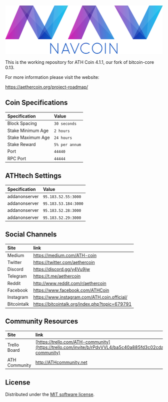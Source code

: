 ![aethercoin](./img/logo-extended.png)

This is the working repository for ATH Coin 4.1.1, our fork of bitcoin-core 0.13.

For more information please visit the website:

https://aethercoin.org/project-roadmap/

## Coin Specifications

| Specification | Value |
|:-----------|:-----------|
| Block Spacing | `30 seconds` |
| Stake Minimum Age | `2 hours` |
| Stake Maximum Age | `24 hours` |
| Stake Reward | `5% per annum` |
| Port | `44440` |
| RPC Port | `44444` |

## ATHtech Settings

| Specification | Value |
|:-----------|:-----------|
| addanonserver | `95.183.52.55:3000` |
| addanonserver | `95.183.53.184:3000` |
| addanonserver | `95.183.52.28:3000` |
| addanonserver | `95.183.52.29:3000` |

## Social Channels

| Site | link |
|:-----------|:-----------|
| Medium | https://medium.com/ATH-coin |
| Twitter | https://twitter.com/aethercoin |
| Discord | https://discord.gg/y4Vu9jw |
| Telegram | https://t.me/aethercoin |
| Reddit | http://www.reddit.com/r/aethercoin |
| Facebook | https://www.facebook.com/ATHCoin |
| Instagram | https://www.instagram.com/ATH.coin.official/ |
| Bitcointalk | https://bitcointalk.org/index.php?topic=679791 |

## Community Resources

| Site | link |
|:-----------|:-----------|
| Trello Board | [https://trello.com/ATH-community](https://trello.com/invite/b/rPdvVVL4/ba5c40a885fd3c02cda2a8b406ff7124/ATH-community) |
| ATH Community | http://ATHcommunity.net |



License
---------------------
Distributed under the [MIT software license](http://www.opensource.org/licenses/mit-license.php).
